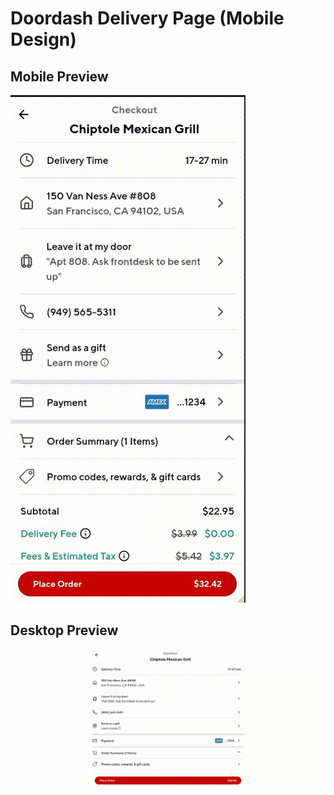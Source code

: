 # Doordash Delivery Page (Mobile Design)

## Mobile Preview

<img src="/preview/mobile.gif" />

## Desktop Preview

<img src="/preview/pc.gif" />